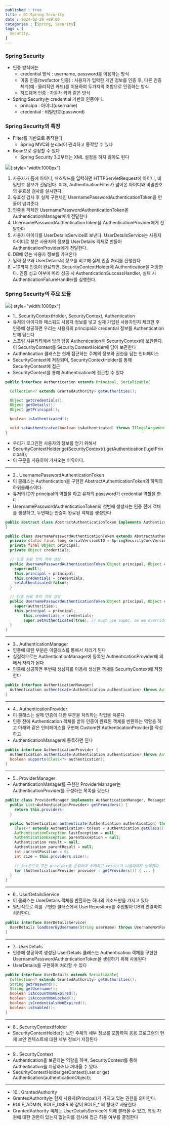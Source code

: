 ```yaml
---
published : true
title : 01.Spring Security
date : 2024-02-20 +09:00
categories : [Spring, Security]
tags : [
  Security,
]
---
```

<!-- ![](/assets/img/Spring/aaaa.png){:style="border:1px solid #eaeaea; border-radius: 7px; padding: 0px;" } -->
<!-- ![](/assets/img/Security/1.png){:style="width:1000px"} -->

### Spring Security
- 인증 방식에는
  - credential 방식 : username, password를 이용하는 방식
  - 이중 인증(twofactor 인증) : 사용자가 입력한 개인 정보를 인증 후, 다른 인증 체계(예 : 물리적인 카드)를 이용하여 두가지의 조합으로 인증하는 방식
  - 하드웨어 인증 : 자동차 키와 같은 방식
- Spring Security는 credential 기반의 인증이다.
  - principa : 아이디(username)
  - credential : 비밀번호(password)

### Spring Security의 특징
- Filter를 기반으로 동작한다
  - Spring MVC와 분리되어 관리하고 동작할 수 있다
- Bean으로 설정할 수 있다
  - Spring Security 3.2부터는 XML 설정을 하지 않아도 된다

![](/assets/img/Security/1.png){:style="width:1000px"}

1. 사용자가 폼에 아이디, 패스워드를 입력하면 HTTPServletRequest에 아이디, 비밀번호 정보가 전달된다. 이때, AuthenticationFilter가 넘어온 아이디와 비밀번호의 유효성 검사를 실시한다.
2. 유효성 검사 후 실제 구현체인 UsernamePasswordAuthenticationToken을 만들어 넘겨준다
3. 인증용 객체인 UsernamePasswordAuthenticationToken을 AuthenticationManager에게 전달한다
4. UsernamePasswordAuthenticationToken을 AuthenticationProvider에게 전달한다
5. 사용자 아이디를 UserDetailsService로 보낸다. UserDetailsService는 사용자 아이디로 찾은 사용자의 정보를 UserDetails 객체로 만들어 AuthenticationProvider에게 전달한다.
6. DB에 있는 사용자 정보를 가져온다
7. 입력 정보와 UserDetails의 정보를 비교해 실제 인증 처리를 진행한다
8. ~10까지 인증이 완료되면, SecurityContextHolder에 Authentication을 저장한다. 인증 성고 여부에 따라 성공 시 AuthenticationSuccessHandler, 실패 시 AuthenticationFailureHandler를 실행한다.

### Spring Security의 주요 모듈

![](/assets/img/Security/2.png){:style="width:1000px"}

- 1.. SecurityContextHolder, SecurityContext, Authentication
- 유저의 아이디와 패스워드 사용자 정보를 넣고 실제 가입된 사용자인지 체크한 후 인증에 성공하면 우리는 사용자의 principal과 credential 정보를 Authentication안에 담는다
- 스프링 시큐리티에서 방금 담음 Authentication을 SecurityContext에 보관한다. 이 SecurityContext를 SecurityContextHolder에 담아 보관한다
- Authentication 클래스는 현재 접근하는 주체의 정보와 권한을 담는 인터페이스
- SecurityContext에 저장되며, SecurityContextHolder를 통해 SecurityContext에 접근
- SecurityContext를 통해 Authentication에 접근할 수 있다

```java
public interface Authentication extends Principal, Serializable{

  Collection<? extends GrantedAuthority> getAuthorities();

  Object getCredentials();
  Object getDetails();
  Object getPrincipal();

  boolean isAuthenticated();

  void setAuthenticated(boolean isAuthenticated) throws IllegalArgumentException;
}
```

- 우리가 로그인한 사용자의 정보를 얻기 위해서
- SecurityContextHolder.getSecurityContext().getAuthentication().getPrincipal();
- 이 구문을 사용하여 가져오는 이유이다.

<hr>

- 2.. UsernamePasswordAuthenticationToken
- 이 클래스는 Authentication을 구현한 AbstractAuthenticationToken의 하위의 하위클래스이다.
- 유저의 ID가 principal의 역할을 하고 유저의 password가 credential 역할을 한다
- UsernamePasswordAuthenticationToken의 첫번째 생성자는 인증 전에 객체를 생성하고, 두번째는 인증이 완료된 객체를 생성한다

```java
public abstract class AbstractAuthenticationToken implements Authentication, CredentialsContainer{
}

public class UsernamePasswordAuthenticationToken extends AbstractAuthenticationToken{
  private static final long serialVersionUID = SpringSecurityCoreVersion.SERIAL_VERSION_UID;
  private final Object principal;
  private Object credentials;

  // 인증 완료 전의 객체 생성
  public UsernamePasswordAuthenticationToken(Object principal, Object credentials){
    super(null);
    this.principal = principal;
    this.credentials = credentials;
    setAuthenticated(false);
  }

  // 인증 완료 후의 객체 생성
  public UsernamePasswordAuthenticationToken(Object principal, Object credentials, Collection<? extends GrantedAuthority> authorities){
    super(authorities);
    this.principal = principal;
		this.credentials = credentials;
		super.setAuthenticated(true); // must use super, as we override
  }
}
```

<hr>

- 3.. AuthenticationManager
- 인증에 대한 부분은 이클래스를 통해서 처리가 된다
- 실질적으로는 AuthenticationManager에 등록된 AuthenticationProvider에 의해서 처리가 된다
- 인증에 성공하면 두번째 생성자를 이용해 생성한 객체를 SecurityContext에 저장한다

```java
public interface AuthenticationManager{
  Authentication authenticate(Authentication authentication) throws AuthenticationException;
}
```

<hr>

- 4.. AuthenticationProvider
- 이 클래스는 실제 인증에 대한 부분을 처리하는 작업을 치룬다.
- 인증 전에 Authentication 객체를 받아 인증이 완료된 객체를 반환하는 역할을 하고 아래와 같은 인터페이스를 구현해 Custom한 AuthenticationProvider를 작성하고
- AuthenticationManager에 등록하면 된다

```java
public interface AuthenticationProvider {
  Authentication authenticate(Authentication authentication) throws AuthenticationException;
  boolean supports(Class<?> authentication);
}
```

<hr>

- 5.. ProviderManager
- AuthenticationManager를 구현한 ProviderManager는 AuthenticationProvider를 구성하는 목록을 갖는다

```java
public class ProviderManager implements AuthenticationManager, MessageSourceAware, InitializingBean {
  public List<AuthenticationProvider> getProviders() {
    return this.providers;
  }

  public Authentication authenticate(Authentication authentication) throws AuthenticationException {
    Class<? extends Authentication> toTest = authentication.getClass();
    AuthenticationException lastException = null;
    AuthenticationException parentException = null;
    Authentication result = null;
    Authentication parentResult = null;
    int currentPosition = 0;
    int size = this.providers.size();
        
    // for문으로 모든 provider를 순회하여 처리하고 result가 나올때까지 반복한다.
    for (AuthenticationProvider provider : getProviders()) { ... }
  }
}
```

<hr>

- 6.. UserDetailsService
- 이 클래스는 UserDetails 객체를 반환하는 하나의 메소드만을 가지고 있다
- 일반적으로 이를 구현한 클래스에서 UserRepository를 주입받아 DB와 연결하여 처리한다.

```java
public interface UserDetailsService{
  UserDetails loadUserByUsername(String username) throws UsernameNotFoundException;
}
```

<hr>

- 7.. UserDetails
- 인증에 성공하여 생성된 UserDetails 클래스는 Authentication 객체를 구현한 UsernamePasswordAuthenticationToken을 생성하기 위해 사용된다
- UserDetails를 구현하여 처리할 수 있다

```java
public interface UserDetails extends Serializable{
  Collection<? extends GrantedAuthority> getAuthorities();
  String getPassword();
  String getUsername();
  boolean isAccountNonExpired();
  boolean isAccountNonLocked();
  boolean isCredentialsNonExpired();
  boolean isEnabled();
}
```

<hr>

- 8.. SecurityContextHolder
- SecurityContextHolder는 보안 주체의 세부 정보를 포함하여 응용 프로그램의 현재 보안 컨텍스트에 대한 세부 정보가 저장된다

<hr>

- 9.. SecurityContext
- Authentication을 보관하는 역할을 하며, SecurityContext를 통해 Authentication을 저장하거나 꺼내올 수 있다.
- SecurityContextHolder.getContext().set or get Authentication(authenticationObject);

<hr>

- 10.. GrantedAuthority
- GrantedAuthority는 현재 사용자(Principal)가 가지고 있는 권한을 의미한다.
- ROLE_ADMIN, ROLE_USER 와 같이 ROLE_* 의 형태로 사용한다
- GrantedAuthority 객체는 UserDetailsService에 의해 불러올 수 있고, 특정 자원에 대한 권한이 있는지 없는지를 검사해 접근 허용 여부를 결정한다


